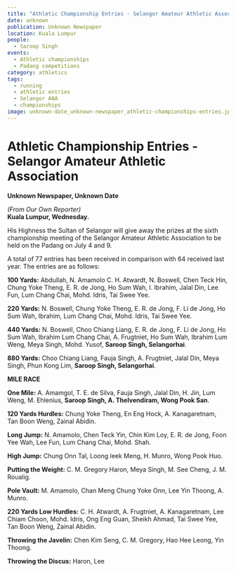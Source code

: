 ```yaml
---
title: "Athletic Championship Entries - Selangor Amateur Athletic Association"
date: unknown
publication: Unknown Newspaper
location: Kuala Lumpur
people:
  - Saroop Singh
events:
  - Athletic championships
  - Padang competitions
category: athletics
tags:
  - running
  - athletic entries
  - Selangor AAA
  - championships
image: unknown-date_unknown-newspaper_athletic-championships-entries.jpg
---
```


# Athletic Championship Entries - Selangor Amateur Athletic Association

**Unknown Newspaper, Unknown Date**

*(From Our Own Reporter)*  
**Kuala Lumpur, Wednesday.**

His Highness the Sultan of Selangor will give away the prizes at the sixth championship meeting of the Selangor Amateur Athletic Association to be held on the Padang on July 4 and 9.

A total of 77 entries has been received in comparison with 64 received last year. The entries are as follows:

**100 Yards:** Abdullah, N. Amamolo C. H. Atwardt, N. Boswell, Chen Teck Hin, Chung Yoke Theng, E. R. de Jong, Ho Sum Wah, I. Ibrahim, Jalal Din, Lee Fun, Lum Chang Chai, Mohd. Idris, Tai Swee Yee.

**220 Yards:** N. Boswell, Chung Yoke Theng, E. R. de Jong, F. Li de Jong, Ho Sum Wah, Ibrahim, Lum Chang Chai, Mohd. Idris, Tai Swee Yee.

**440 Yards:** N. Boswell, Choo Chiang Liang, E. R. de Jong, F. Li de Jong, Ho Sum Wah, Ibrahim Lum Chang Chai, A. Frugtniet, Ho Sum Wah, Ibrahim Lum Weng, Meya Singh, Mohd. Yusof, **Saroop Singh, Selangorhai**.

**880 Yards:** Choo Chiang Liang, Fauja Singh, A. Frugtniet, Jalal Din, Meya Singh, Phun Kong Lim, **Saroop Singh, Selangorhai**.

**MILE RACE**

**One Mile:** A. Amamgol, T. E. de Silva, Fauja Singh, Jalal Din, H. Jin, Lum Weng, M. Ehlenius, **Saroop Singh, A. Thelvendiram, Wong Pook San**.

**120 Yards Hurdles:** Chung Yoke Theng, En Eng Hock, A. Kanagaretnam, Tan Boon Weng, Zainal Abidin.

**Long Jump:** N. Amamolo, Chen Teck Yin, Chin Kim Loy, E. R. de Jong, Foon Yee Wah, Lee Fun, Lum Chang Chai, Mohd. Shah.

**High Jump:** Chung Onn Tal, Loong leek Meng, H. Munro, Wong Pook Huo.

**Putting the Weight:** C. M. Gregory Haron, Meya Singh, M. See Cheng, J. M. Roualig.

**Pole Vault:** M. Amamolo, Chan Meng Chung Yoke Onn, Lee Yin Thoong, A. Munro.

**220 Yards Low Hurdles:** C. H. Atwardt, A. Frugtniet, A. Kanagaretnam, Lee Chiam Choon, Mohd. Idris, Ong Eng Guan, Sheikh Ahmad, Tai Swee Yee, Tan Boon Weng, Zainal Abidin.

**Throwing the Javelin:** Chen Kim Seng, C. M. Gregory, Hao Hee Leong, Yin Thoong.

**Throwing the Discus:** Haron, Lee